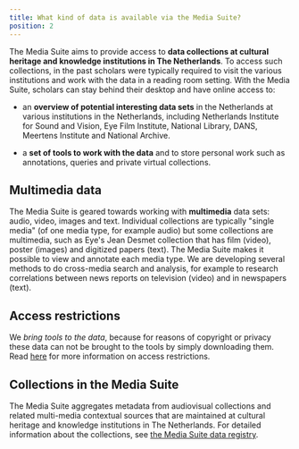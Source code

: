 ```yaml
---
title: What kind of data is available via the Media Suite?
position: 2
---
```


The Media Suite aims to provide access to **data collections at cultural heritage and knowledge institutions in The Netherlands**. To access such collections, in the past scholars were typically required to visit the various institutions and work with the data in a reading room setting. With the Media Suite, scholars can stay behind their desktop and have online access to:

- an **overview of potential interesting data sets** in the Netherlands at various institutions in the Netherlands, including Netherlands Institute for Sound and Vision, Eye Film Institute, National Library, DANS, Meertens Institute and National Archive.

- a **set of tools to work with the data** and to store personal work such as annotations, queries and private virtual collections.  

## Multimedia data

The Media Suite is geared towards working with **multimedia** data sets: audio, video, images and text. Individual collections are typically "single media" (of one media type, for example audio) but some collections are multimedia, such as Eye's Jean Desmet collection that has film (video), poster (images) and digitized papers (text). The Media Suite makes it possible to view and annotate each media type. We are developing several methods to do cross-media search and analysis, for example to research correlations between news reports on television (video) and in newspapers (text). 

## Access restrictions

We *bring tools to the data*, because for reasons of copyright or privacy these data can not be brought to the tools by simply downloading them. Read [here](https://mediasuite.clariah.nl/documentation/faq/who-can-access) for more information on access restrictions.

## Collections in the Media Suite

The Media Suite aggregates metadata from audiovisual collections and related multi-media contextual sources that are maintained at cultural heritage and knowledge institutions in The Netherlands. For detailed information about the collections, see [the Media Suite data registry](http://mediasuitedata.clariah.nl/).

